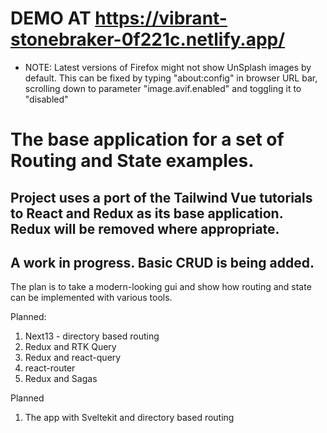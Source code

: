 # DEMO AT https://vibrant-stonebraker-0f221c.netlify.app/


* NOTE: Latest versions of Firefox might not show UnSplash images by default. This can be fixed by typing "about:config" in browser URL bar, scrolling down to parameter "image.avif.enabled" and toggling it to "disabled"


# The base application for a set of Routing and State examples.

## Project uses a port of the Tailwind Vue tutorials to React and Redux as its base application. Redux will be removed where appropriate.

## A work in progress. Basic CRUD is being added.

The plan is to take a modern-looking gui and show how routing and state can be implemented with various tools.

Planned: 
  1) Next13 - directory based routing
  2) Redux and RTK Query
  3) Redux and react-query
  4) react-router
  5) Redux and Sagas

Planned
  1) The app with Sveltekit and directory based routing
